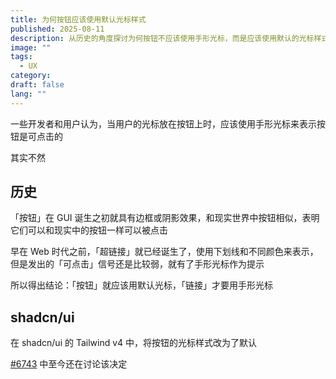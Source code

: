```yaml
---
title: 为何按钮应该使用默认光标样式
published: 2025-08-11
description: 从历史的角度探讨为何按钮不应该使用手形光标，而是应该使用默认的光标样式
image: ""
tags:
  - UX
category:
draft: false
lang: ""
---
```


一些开发者和用户认为，当用户的光标放在按钮上时，应该使用手形光标来表示按钮是可点击的

其实不然

## 历史

「按钮」在 GUI 诞生之初就具有边框或阴影效果，和现实世界中按钮相似，表明它们可以和现实中的按钮一样可以被点击

早在 Web 时代之前，「超链接」就已经诞生了，使用下划线和不同颜色来表示，但是发出的「可点击」信号还是比较弱，就有了手形光标作为提示

所以得出结论：「按钮」就应该用默认光标，「链接」才要用手形光标

## shadcn/ui

在 shadcn/ui 的 Tailwind v4 中，将按钮的光标样式改为了默认

[#6743](https://github.com/shadcn-ui/ui/issues/6843) 中至今还在讨论该决定
